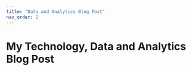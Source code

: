 ```yaml
---
title: "Data and Analytics Blog Post"
nav_order: 2
---
```


# My Technology, Data and Analytics Blog Post

